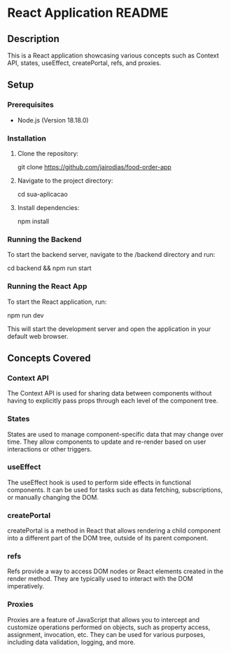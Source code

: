 # React Application README

## Description

This is a React application showcasing various concepts such as Context API, states, useEffect, createPortal, refs, and proxies.

## Setup

### Prerequisites

- Node.js (Version 18.18.0)

### Installation

1. Clone the repository:

    git clone https://github.com/jairodias/food-order-app

2. Navigate to the project directory:

    cd sua-aplicacao

3. Install dependencies:

    npm install

### Running the Backend

To start the backend server, navigate to the /backend directory and run:

cd backend && npm run start

### Running the React App

To start the React application, run:

npm run dev

This will start the development server and open the application in your default web browser.

## Concepts Covered

### Context API

The Context API is used for sharing data between components without having to explicitly pass props through each level of the component tree.

### States

States are used to manage component-specific data that may change over time. They allow components to update and re-render based on user interactions or other triggers.

### useEffect

The useEffect hook is used to perform side effects in functional components. It can be used for tasks such as data fetching, subscriptions, or manually changing the DOM.

### createPortal

createPortal is a method in React that allows rendering a child component into a different part of the DOM tree, outside of its parent component.

### refs

Refs provide a way to access DOM nodes or React elements created in the render method. They are typically used to interact with the DOM imperatively.

### Proxies

Proxies are a feature of JavaScript that allows you to intercept and customize operations performed on objects, such as property access, assignment, invocation, etc. They can be used for various purposes, including data validation, logging, and more.
